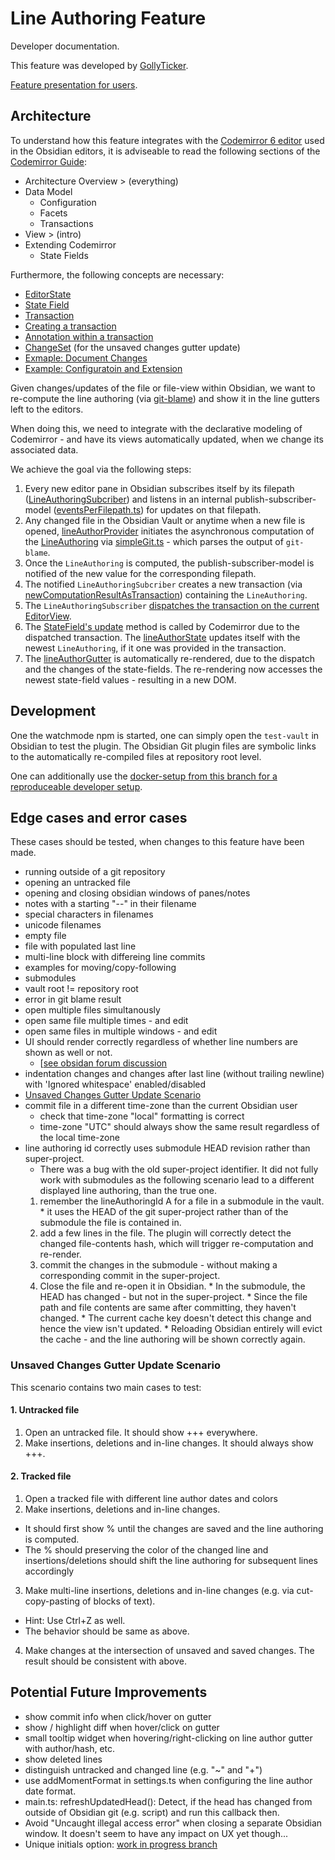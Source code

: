 # Line Authoring Feature

Developer documentation.

This feature was developed by [GollyTicker](https://github.com/GollyTicker).

[Feature presentation for users](https://github.com/denolehov/obsidian-git/wiki/Line-Author-Feature).

## Architecture

To understand how this feature integrates with the [Codemirror 6 editor](https://codemirror.net/) used in the Obsidian editors, it is adviseable to read the following sections of the [Codemirror Guide](https://codemirror.net/docs/guide/):
* Architecture Overview > (everything)
* Data Model
  * Configuration
  * Facets
  * Transactions
* View > (intro)
* Extending Codemirror
  * State Fields

Furthermore, the following concepts are necessary:
* [EditorState](https://codemirror.net/docs/ref/#state.EditorState)
* [State Field](https://codemirror.net/docs/ref/#state.StateField)
* [Transaction](https://codemirror.net/docs/ref/#state.Transaction)
* [Creating a transaction](https://codemirror.net/docs/ref/#state.EditorState.update)
* [Annotation within a transaction](https://codemirror.net/docs/ref/#state.Annotation)
* [ChangeSet](https://codemirror.net/docs/ref/#state.ChangeSet) (for the unsaved changes gutter update)
* [Exmaple: Document Changes](https://codemirror.net/examples/change/)
* [Example: Configuratoin and Extension](https://codemirror.net/examples/config/)

Given changes/updates of the file or file-view within Obsidian, we want to re-compute the line authoring (via [git-blame](https://git-scm.com/docs/git-blame)) and show it in the line gutters left to the editors.

When doing this, we need to integrate with the declarative modeling of Codemirror - and have its views automatically updated, when we change its associated data.

We achieve the goal via the following steps:
1. Every new editor pane in Obsidian subscribes itself
  by its filepath ([LineAuthoringSubcriber](/src/lineAuthor/control.ts))
  and listens in an internal publish-subscriber-model
  ([eventsPerFilepath.ts](/src/lineAuthor/eventsPerFilepath.ts))
  for updates on that filepath.
2. Any changed file in the Obsidian Vault or anytime when a new
  file is opened, [lineAuthorProvider](/src/lineAuthor/lineAuthoProvider.ts)
  initiates the asynchronous computation of the
  [LineAuthoring](/src/lineAuthor/model.ts)
  via [simpleGit.ts](/src/simpleGit.ts) -
  which parses the output of `git-blame`.
3. Once the `LineAuthoring` is computed, the publish-subscriber-model is notified
  of the new value for the corresponding filepath.
4. The notified `LineAuthoringSubcriber` creates a new transaction
  (via [newComputationResultAsTransaction](/src/lineAuthor/model.ts))
  containing the `LineAuthoring`.
5. The `LineAuthoringSubscriber` [dispatches the transaction
  on the current EditorView](https://codemirror.net/docs/ref/#view.EditorView.dispatch).
6. The [StateField's update](https://codemirror.net/docs/ref/#state.StateField^define^config.update)
  method is called by Codemirror due to the dispatched transaction.
  The [lineAuthorState](/src/lineAuthor/model.ts) updates itself with the
  newest `LineAuthoring`, if it one was provided in the transaction.
7. The [lineAuthorGutter](/src/lineAuthor/view/view.ts) is automatically re-rendered,
  due to the dispatch and the changes of the state-fields. The re-rendering
  now accesses the newest state-field values - resulting in a new DOM.

## Development

One the watchmode npm is started, one can simply open the `test-vault` in Obsidian to
test the plugin. The Obsidian Git plugin files are symbolic links to the
automatically re-compiled files at repository root level.

One can additionally use the
[docker-setup from this branch for a reproduceable developer setup](https://github.com/GollyTicker/obsidian-git/tree/docker-setup).

## Edge cases and error cases

These cases should be tested, when changes to this feature have been made.

* running outside of a git repository
* opening an untracked file
* opening and closing obsidian windows of panes/notes
* notes with a starting "--" in their filename
* special characters in filenames
* unicode filenames
* empty file
* file with populated last line
* multi-line block with differeing line commits
* examples for moving/copy-following
* submodules
* vault root != repository root
* error in git blame result
* open multiple files simultanously
* open same file multiple times - and edit
* open same files in multiple windows - and edit
* UI should render correctly regardless of whether line numbers are shown as well or not.
  * [[see obsidan forum discussion](https://forum.obsidian.md/t/added-editor-gutter-overlaps-and-obscures-editor-content/45217)
* indentation changes and changes after last line (without trailing newline) with 'Ignored whitespace' enabled/disabled
* [Unsaved Changes Gutter Update Scenario](#unsaved-changes-gutter-update-scenario)
* commit file in a different time-zone than the current Obsidian user
    * check that time-zone "local" formatting is correct
    * time-zone "UTC" should always show the same result regardless of the local time-zone
* line authoring id correctly uses submodule HEAD revision rather than super-project.
    * There was a bug with the old super-project identifier. It did not fully work with submodules as the following scenario lead to a different displayed line authoring, than the true one.
    1. remember the lineAuthoringId A for a file in a submodule in the vault.
      * it uses the HEAD of the git super-project rather than of the submodule the file is contained in.
    2. add a few lines in the file. The plugin will correctly detect the changed file-contents
        hash, which will trigger re-computation and re-render.
    3. commit the changes in the submodule - without making a corresponding commit in the super-project.
    4. Close the file and re-open it in Obsidian.
      * In the submodule, the HEAD has changed - but not in the super-project.
      * Since the file path and file contents are same after committing, they haven't changed.
      * The current cache key doesn't detect this change and hence the view isn't updated.
      * Reloading Obsidian entirely will evict the cache - and the line authoring will be shown correctly again.

### Unsaved Changes Gutter Update Scenario

This scenario contains two main cases to test:

#### 1. Untracked file
1. Open an untracked file. It should show +++ everywhere.
2. Make insertions, deletions and in-line changes. It should always show +++.

#### 2. Tracked file
1. Open a tracked file with different line author dates and colors
2. Make insertions, deletions and in-line changes.
  * It should first show % until the changes are saved and the line authoring is computed.
  * The % should preserving the color of the changed line and insertions/deletions should shift the
    line authoring for subsequent lines accordingly
3. Make multi-line insertions, deletions and in-line changes (e.g. via cut-copy-pasting of blocks of text).
  * Hint: Use Ctrl+Z as well.
  * The behavior should be same as above.
4. Make changes at the intersection of unsaved and saved changes. The result should be consistent with above.

## Potential Future Improvements

* show commit info when click/hover on gutter
* show / highlight diff when hover/click on gutter
* small tooltip widget when hovering/right-clicking on line author gutter with author/hash, etc.
* show deleted lines
* distinguish untracked and changed line (e.g. "~" and "+")
* use addMomentFormat in settings.ts when configuring the line author date format.
* main.ts: refreshUpdatedHead(): Detect, if the head has changed from outside of Obsidian git (e.g. script) and run this callback then.
* Avoid "Uncaught illegal access error" when closing a separate Obsidian window.
    It doesn't seem to have any impact on UX yet though...
* Unique initials option: [work in progress branch](https://github.com/GollyTicker/obsidian-git/tree/line-author-unique-initials)
